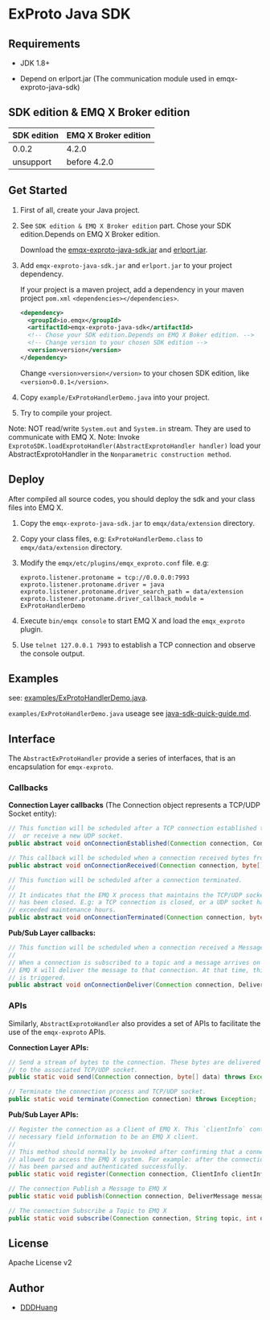 # ExProto Java SDK

## Requirements

- JDK 1.8+

- Depend on erlport.jar (The communication module used in emqx-exproto-java-sdk)

## SDK edition & EMQ X Broker edition

| SDK edition | EMQ X Broker edition |
| ----------- | -------------------- |
| 0.0.2       | 4.2.0                |
| unsupport   | before 4.2.0         |

## Get Started

1. First of all, create your Java project.

2. See `SDK edition & EMQ X Broker edition` part. Chose your SDK edition.Depends on EMQ X Broker edition.

   Download the [emqx-exproto-java-sdk.jar](https://search.maven.org/search?q=emqx) and [erlport.jar](https://github.com/emqx/emqx-exproto-java-sdk/raw/master/src/lib/erlport.jar).

3. Add `emqx-exproto-java-sdk.jar` and `erlport.jar` to your project dependency.

   If your project is a maven project, add a dependency in your maven project `pom.xml` `<dependencies></dependencies>`.


   ```xml
   <dependency>
     <groupId>io.emqx</groupId>
     <artifactId>emqx-exproto-java-sdk</artifactId>
     <!-- Chose your SDK edition.Depends on EMQ X Boker edition. -->
     <!-- Change version to your chosen SDK edition -->
     <version>version</version>
   </dependency>
   ```
   Change `<version>version</version>` to your chosen SDK edition, like `<version>0.0.1</version>`.

4. Copy `example/ExProtoHandlerDemo.java` into your project.

5. Try to compile your project.

Note: NOT read/write `System.out` and `System.in` stream. They are used to communicate with EMQ X.
Note: Invoke `ExprotoSDK.loadExprotoHandler(AbstractExprotoHandler handler)` load your AbstractExprotoHandler in the `Nonparametric construction method`.

## Deploy

After compiled all source codes, you should deploy the sdk and your class files into EMQ X.

1. Copy the `emqx-exproto-java-sdk.jar` to `emqx/data/extension` directory.

2. Copy your class files, e.g: `ExProtoHandlerDemo.class` to `emqx/data/extension` directory.

3. Modify the `emqx/etc/plugins/emqx_exproto.conf` file. e.g:

    ```protperties
    exproto.listener.protoname = tcp://0.0.0.0:7993
    exproto.listener.protoname.driver = java
    exproto.listener.protoname.driver_search_path = data/extension
    exproto.listener.protoname.driver_callback_module = ExProtoHandlerDemo
    ```
    
4. Execute `bin/emqx console` to start EMQ X and load the `emqx_exproto` plugin.

5. Use `telnet 127.0.0.1 7993` to establish a TCP connection and observe the console output.

## Examples

see: [examples/ExProtoHandlerDemo.java](https://github.com/emqx/emqx-exproto-java-sdk/blob/master/example/ExProtoHandlerDemo.java).

`examples/ExProtoHandlerDemo.java` useage see [java-sdk-quick-guide.md](https://github.com/emqx/emqx-exproto-java-sdk/blob/master/java-sdk-quick-guide.md).

## Interface

The `AbstractExProtoHandler` provide a series of interfaces, that is an encapsulation for `emqx-exproto`.

### Callbacks

**Connection Layer callbacks** (The Connection object represents a TCP/UDP Socket entity):

``` java
// This function will be scheduled after a TCP connection established to EMQ X
//  or receive a new UDP socket.
public abstract void onConnectionEstablished(Connection connection, ConnectionInfo connectionInfo);

// This callback will be scheduled when a connection received bytes from TCP/UDP socket.
public abstract void onConnectionReceived(Connection connection, byte[] data);

// This function will be scheduled after a connection terminated.
//
// It indicates that the EMQ X process that maintains the TCP/UDP socket
// has been closed. E.g: a TCP connection is closed, or a UDP socket has
// exceeded maintenance hours.
public abstract void onConnectionTerminated(Connection connection, byte[] reason);
```

**Pub/Sub Layer callbacks:**

``` java
// This function will be scheduled when a connection received a Message from EMQ X
//
// When a connection is subscribed to a topic and a message arrives on that topic,
// EMQ X will deliver the message to that connection. At that time, this function
// is triggered.
public abstract void onConnectionDeliver(Connection connection, DeliverMessage[] messagesArr);
```

### APIs

Similarly, `AbstractExprotoHandler` also provides a set of APIs to facilitate the use of the `emqx-exproto` APIs.


**Connection Layer APIs:**

``` java
// Send a stream of bytes to the connection. These bytes are delivered directly
// to the associated TCP/UDP socket.
public static void send(Connection connection, byte[] data) throws Exception;

// Terminate the connection process and TCP/UDP socket.
public static void terminate(Connection connection) throws Exception;
```

**Pub/Sub Layer APIs:**

```java
// Register the connection as a Client of EMQ X. This `clientInfo` contains the
// necessary field information to be an EMQ X client.
//
// This method should normally be invoked after confirming that a connection is
// allowed to access the EMQ X system. For example: after the connection packet
// has been parsed and authenticated successfully.
public static void register(Connection connection, ClientInfo clientInfo) throws Exception;

// The connection Publish a Message to EMQ X
public static void publish(Connection connection, DeliverMessage message) throws Exception;

// The connection Subscribe a Topic to EMQ X
public static void subscribe(Connection connection, String topic, int qos) throws Exception;
```

## License

Apache License v2

## Author

- [DDDHuang](https://github.com/DDDHuang)
